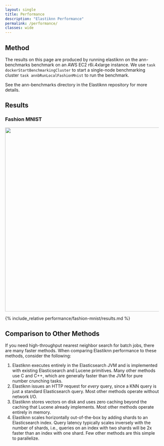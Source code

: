 ```yaml
---
layout: single
title: Performance
description: "Elastiknn Performance"
permalink: /performance/
classes: wide
---
```


## Method

The results on this page are produced by running elastiknn on the ann-benchmarks benchmark on an AWS EC2 r6i.4xlarge instance.
We use `task dockerStartBenchmarkingCluster` to start a single-node benchmarking cluster `task annbRunLocalFashionMnist` to run the benchmark.

See the ann-benchmarks directory in the Elastiknn repository for more details.

## Results

### Fashion MNIST

<!-- Using base64 here to avoid messing with image URLs -->
<img src="data:image/png;base64, {% include_relative performance/fashion-mnist/plot.b64 %}" width="600px" height="auto"/> 

{% include_relative performance/fashion-mnist/results.md %}

## Comparison to Other Methods

If you need high-throughput nearest neighbor search for batch jobs, there are many faster methods.
When comparing Elastiknn performance to these methods, consider the following:

1. Elastiknn executes entirely in the Elasticsearch JVM and is implemented with existing Elasticsearch and Lucene primitives.
   Many other methods use C and C++, which are generally faster than the JVM for pure number crunching tasks.
2. Elastiknn issues an HTTP request for _every_ query, since a KNN query is just a standard Elasticsearch query.
   Most other methods operate without network I/O.
3. Elastiknn stores vectors on disk and uses zero caching beyond the caching that Lucene already implements.
   Most other methods operate entirely in memory.
4. Elastiknn scales horizontally out-of-the-box by adding shards to an Elasticsearch index.
   Query latency typically scales inversely with the number of shards, i.e., queries on an index with two shards will be 2x faster than an index with one shard.
   Few other methods are this simple to parallelize.

